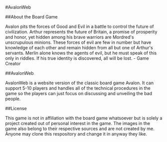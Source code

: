 #AvalonWeb

##About the Board Game

Avalon pits the forces of Good and Evil in a battle to control the future of civilization. Arthur represents the future of Britain, a promise of prosperity and honor, yet hidden among his brave warriors are Mordred's unscrupulous minions. These forces of evil are few in number but have knowledge of each other and remain hidden from all but one of Arthur's servants. Merlin alone knows the agents of evil, but he must speak of this only in riddles. If his true identity is discovered, all will be lost. - Game Creator

##AvalonWeb

AvalonWeb is a website version of the classic board game Avalon. It can support 5-10 players and handles all of the technical procedures in the game so the players can just focus on discussing and unveiling the bad people.

##License

This game is not in affiliation with the board game whatsoever but is solely a project created out of personal interest in the game. The images in the game also belong to their respective sources and are not created by me. Anyone may clone this respository and change it in anyway they like.